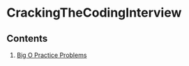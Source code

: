 # CrackingTheCodingInterview

## Contents

1. [Big O Practice Problems](https://github.com/Loavso/CrackingTheCodingInterview/BigO)
